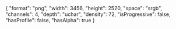{
  "format": "png",
  "width": 3456,
  "height": 2520,
  "space": "srgb",
  "channels": 4,
  "depth": "uchar",
  "density": 72,
  "isProgressive": false,
  "hasProfile": false,
  "hasAlpha": true
}
